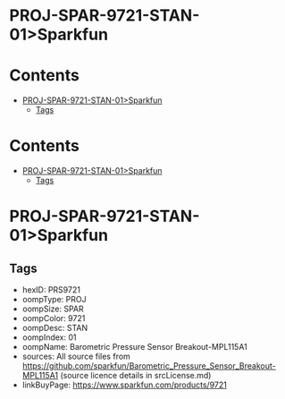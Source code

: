 
PROJ-SPAR-9721-STAN-01>Sparkfun
===============================

Contents
========

* [PROJ-SPAR-9721-STAN-01>Sparkfun](#proj-spar-9721-stan-01sparkfun)
	* [Tags](#tags)

Contents
========

* [PROJ-SPAR-9721-STAN-01>Sparkfun](#proj-spar-9721-stan-01sparkfun)
	* [Tags](#tags)

# PROJ-SPAR-9721-STAN-01>Sparkfun

## Tags

- hexID: PRS9721
- oompType: PROJ
- oompSize: SPAR
- oompColor: 9721
- oompDesc: STAN
- oompIndex: 01
- oompName: Barometric Pressure Sensor Breakout-MPL115A1
- sources: All source files from https://github.com/sparkfun/Barometric_Pressure_Sensor_Breakout-MPL115A1 (source licence details in srcLicense.md)
- linkBuyPage: https://www.sparkfun.com/products/9721
